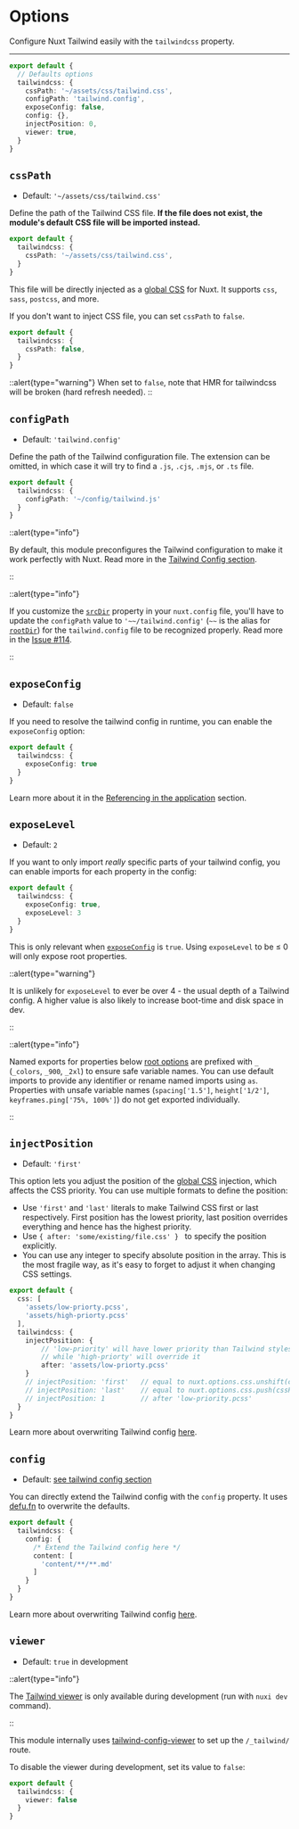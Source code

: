 # Options

Configure Nuxt Tailwind easily with the `tailwindcss` property.

---

```ts [nuxt.config]
export default {
  // Defaults options
  tailwindcss: {
    cssPath: '~/assets/css/tailwind.css',
    configPath: 'tailwind.config',
    exposeConfig: false,
    config: {},
    injectPosition: 0,
    viewer: true,
  }
}
```

## `cssPath`

- Default: `'~/assets/css/tailwind.css'`

Define the path of the Tailwind CSS file. **If the file does not exist, the module's default CSS file will be imported instead.**

```ts [nuxt.config]
export default {
  tailwindcss: {
    cssPath: '~/assets/css/tailwind.css',
  }
}
```

This file will be directly injected as a [global CSS](https://v3.nuxtjs.org/api/configuration/nuxt.config#css) for Nuxt. It supports `css`, `sass`, `postcss`, and more.

If you don't want to inject CSS file, you can set `cssPath` to `false`.

```ts [nuxt.config]
export default {
  tailwindcss: {
    cssPath: false,
  }
}
```

::alert{type="warning"}
When set to `false`, note that HMR for tailwindcss will be broken (hard refresh needed).
::

## `configPath`

- Default: `'tailwind.config'`

Define the path of the Tailwind configuration file. The extension can be omitted, in which case it will try to find a `.js`, `.cjs`, `.mjs`, or `.ts` file.

```ts [nuxt.config]
export default {
  tailwindcss: {
    configPath: '~/config/tailwind.js'
  }
}
```

::alert{type="info"}

By default, this module preconfigures the Tailwind configuration to make it work perfectly with Nuxt. Read more in the [Tailwind Config section](/tailwind/config).

::

::alert{type="info"}

If you customize the [`srcDir`](https://v3.nuxtjs.org/api/configuration/nuxt.config#srcdir) property in your `nuxt.config` file, you'll have to update the `configPath` value to `'~~/tailwind.config'` (`~~` is the alias for [`rootDir`](https://v3.nuxtjs.org/api/configuration/nuxt.config#rootdir)) for the `tailwind.config` file to be recognized properly. Read more in the [Issue #114](https://github.com/nuxt-community/tailwindcss-module/issues/114#issuecomment-698885369).

::

## `exposeConfig`

- Default: `false`

If you need to resolve the tailwind config in runtime, you can enable the `exposeConfig` option:

```ts [nuxt.config]
export default {
  tailwindcss: {
    exposeConfig: true
  }
}
```

Learn more about it in the [Referencing in the application](/tailwind/config#referencing-in-the-application) section.

## `exposeLevel`

- Default: `2`

If you want to only import *really* specific parts of your tailwind config, you can enable imports for each property in the config:

```ts [nuxt.config]
export default {
  tailwindcss: {
    exposeConfig: true,
    exposeLevel: 3
  }
}
```

This is only relevant when [`exposeConfig`](/getting-started/options#exposeconfig) is `true`. Using `exposeLevel` to be ≤ 0 will only expose root properties.

::alert{type="warning"}

It is unlikely for `exposeLevel` to ever be over 4 - the usual depth of a Tailwind config. A higher value is also likely to increase boot-time and disk space in dev.

::

::alert{type="info"}

Named exports for properties below [root options](https://tailwindcss.com/docs/configuration#configuration-options) are prefixed with `_` (`_colors`, `_900`, `_2xl`) to ensure safe variable names. You can use default imports to provide any identifier or rename named imports using `as`. Properties with unsafe variable names (`spacing['1.5']`, `height['1/2']`, `keyframes.ping['75%, 100%']`) do not get exported individually.

::

## `injectPosition`

- Default: `'first'`

This option lets you adjust the position of the [global CSS](https://v3.nuxtjs.org/api/configuration/nuxt.config#css) injection, which affects the CSS priority. You can use multiple formats to define the position:

* Use `'first'` and `'last'` literals to make Tailwind CSS first or last respectively. First position has the lowest priority, last position overrides everything and hence has the highest priority.
* Use `{ after: 'some/existing/file.css' } ` to specify the position explicitly.
* You can use any integer to specify absolute position in the array. This is the most fragile way, as it's easy to forget to adjust it when changing CSS settings.

```ts [nuxt.config]
export default {
  css: [
    'assets/low-priorty.pcss',
    'assets/high-priorty.pcss'
  ],
  tailwindcss: {
    injectPosition: { 
        // 'low-priority' will have lower priority than Tailwind stylesheet, 
        // while 'high-priorty' will override it
        after: 'assets/low-priorty.pcss'
    }
    // injectPosition: 'first'   // equal to nuxt.options.css.unshift(cssPath)
    // injectPosition: 'last'    // equal to nuxt.options.css.push(cssPath)
    // injectPosition: 1         // after 'low-priority.pcss'
  }
}
```

Learn more about overwriting Tailwind config [here](/tailwind/config#overwriting-the-configuration).

## `config`

- Default: [see tailwind config section](/tailwind/config)

You can directly extend the Tailwind config with the `config` property. It uses [defu.fn](https://github.com/nuxt-contrib/defu#function-merger) to overwrite the defaults.

```ts [nuxt.config]
export default {
  tailwindcss: {
    config: {
      /* Extend the Tailwind config here */
      content: [
        'content/**/**.md'
      ]
    }
  }
}
```

Learn more about overwriting Tailwind config [here](/tailwind/config#overwriting-the-configuration).

## `viewer`

- Default: `true` in development

::alert{type="info"}

The [Tailwind viewer](/tailwind/viewer) is only available during development (run with `nuxi dev` command).

::

This module internally uses [tailwind-config-viewer](https://github.com/rogden/tailwind-config-viewer) to set up the `/_tailwind/` route.

To disable the viewer during development, set its value to `false`:

```ts [nuxt.config]
export default {
  tailwindcss: {
    viewer: false
  }
}
```
